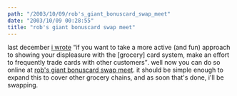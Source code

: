 ```yaml
---
path: "/2003/10/09/rob's_giant_bonuscard_swap_meet" 
date: "2003/10/09 00:28:55" 
title: "rob's giant bonuscard swap meet" 
---
```

<p>last december <a href="http://weblog.randomchaos.com/index.php?date=2002-12-21&amp;title=people+against+grocery+cards">i wrote</a> <q>if you want to take a more active (and fun) approach to showing your displeasure with the [grocery] card system, make an effort to frequently trade cards with other customers</q>. well now you can do so online at <a href="http://epistolary.org/rob/bonuscard/">rob's giant bonuscard swap meet</a>. it should be simple enough to expand this to cover other grocery chains, and as soon that's done, i'll be swapping.</p>